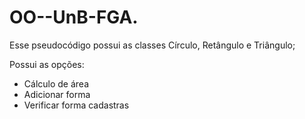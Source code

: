 # OO--UnB-FGA.
Esse pseudocódigo possui as classes Círculo, Retângulo e Triângulo; 

Possui as opções:
- Cálculo de área
- Adicionar forma
- Verificar forma cadastras 


